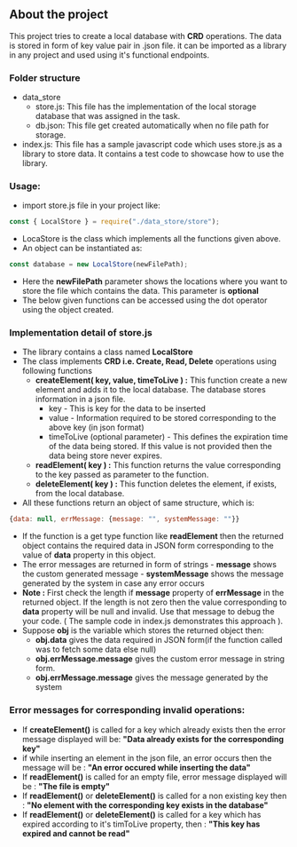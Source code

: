 ## About the project

This project tries to create a local database with **CRD** operations. The data is stored in form of key value pair in .json file. it can be imported as a library in any project and used using it's functional endpoints.

### Folder structure

- data_store
  - store.js: This file has the implementation of the local storage database that was assigned in the task.
  - db.json: This file get created automatically when no file path for storage.
- index.js: This file has a sample javascript code which uses store.js as a library to store data. It contains a test code to showcase how to use the library.

### Usage:

- import store.js file in your project like:

```javascript
const { LocalStore } = require("./data_store/store");
```

- LocaStore is the class which implements all the functions given above.
- An object can be instantiated as:

```javascript
const database = new LocalStore(newFilePath);
```

- Here the **newFilePath** parameter shows the locations where you want to store the file which contains the data. This parameter is **optional**
- The below given functions can be accessed using the dot operator using the object created.

### Implementation detail of store.js

- The library contains a class named **LocalStore**
- The class implements **CRD i.e. Create, Read, Delete** operations using following functions
  - **createElement( key, value, timeToLive ) :** This function create a new element and adds it to the local database. The database stores information in a json file.
    - key - This is key for the data to be inserted
    - value - Information required to be stored corresponding to the above key (in json format)
    - timeToLive (optional parameter) - This defines the expiration time of the data being stored. If this value is not provided then the data being store never expires.
  - **readElement( key ) :** This function returns the value corresponding to the key passed as parameter to the function.
  - **deleteElement( key ) :** This function deletes the element, if exists, from the local database.
- All these functions return an object of same structure, which is:

```javascript
{data: null, errMessage: {message: "", systemMessage: ""}}
```

- If the function is a get type function like **readElement** then the returned object contains the required data in JSON form corresponding to the value of **data** property in this object.
- The error messages are returned in form of strings - **message** shows the custom generated message - **systemMessage** shows the message generated by the system in case any error occurs
- **Note :** First check the length if **message** property of **errMessage** in the returned object. If the length is not zero then the value corresponding to **data** property will be null and invalid. Use that message to debug the your code. ( The sample code in index.js demonstrates this approach ).
- Suppose **obj** is the variable which stores the returned object then:
  - **obj.data** gives the data required in JSON form(if the function called was to fetch some data else null)
  - **obj.errMessage.message** gives the custom error message in string form.
  - **obj.errMessage.message** gives the message generated by the system

### Error messages for corresponding invalid operations:

- If **createElement()** is called for a key which already exists then the error message displayed will be: **"Data already exists for the corresponding key"**
- if while inserting an element in the json file, an error occurs then the message will be : **"An error occured while inserting the data"**
- If **readElement()** is called for an empty file, error message displayed will be : **"The file is empty"**
- If **readElement()** or **deleteElement()** is called for a non existing key then : **"No element with the corresponding key exists in the database"**
- If **readElement()** or **deleteElement()** is called for a key which has expired according to it's timToLive property, then : **"This key has expired and cannot be read"**
